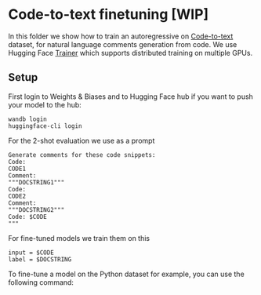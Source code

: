 # Code-to-text finetuning [WIP]
In this folder we show how to train an autoregressive on [Code-to-text](https://huggingface.co/datasets/https://huggingface.co/datasets/code_x_glue_ct_code_to_text) dataset, for natural language comments generation from code. We use Hugging Face [Trainer](https://huggingface.co/docs/transformers/main_classes/trainer) which supports distributed training on multiple GPUs.

## Setup

First login to Weights & Biases and to Hugging Face hub if you want to push your model to the hub:
```
wandb login
huggingface-cli login
```

For the 2-shot evaluation we use as a prompt
```
Generate comments for these code snippets:
Code:
CODE1
Comment:
"""DOCSTRING1"""
Code:
CODE2
Comment:
"""DOCSTRING2"""
Code: $CODE
"""
```

For fine-tuned models we train them on this 
```
input = $CODE
label = $DOCSTRING
```

To fine-tune a model on the Python dataset for example, you can use the following command:

